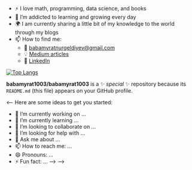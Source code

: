 
- :zap: I love math, programming, data science, and books
- 🌱 I’m addicted to learning and growing every day
- :earth_africa: I am currently sharing a little bit of my knowledge to the world through my blogs
- 📫 How to find me: 
  - :email: babamyratnurgeldiyev@gmail.com 
  - :bulb: [Medium articles](https://medium.com/@babamyratnurgeldiyev_96773)
  - :office: [LinkedIn](https://www.linkedin.com/in/babamyrat-nurgeldiyew-2808b91ab/) 
<!-- 
 [![Babamyrat's github stats](https://github-readme-stats.vercel.app/api?username=babamyrat1003&count_private=true&show_icons=true&theme=radical&hide_rank=false)](https://github.com/babamyrat1003/github-readme-stats) -->

 [![Top Langs](https://github-readme-stats.vercel.app/api/top-langs/?username=babamyrat1003)](https://github.com/babamyrat1003/github-readme-stats) 

**babamyrat1003/babamyrat1003** is a ✨ _special_ ✨ repository because its `README.md` (this file) appears on your GitHub profile.

<-- Here are some ideas to get you started:

- 🔭 I’m currently working on ...
- 🌱 I’m currently learning ...
- 👯 I’m looking to collaborate on ...
- 🤔 I’m looking for help with ...
- 💬 Ask me about ...
- 📫 How to reach me: ...
- 😄 Pronouns: ...
- ⚡ Fun fact: ...
--> -->
